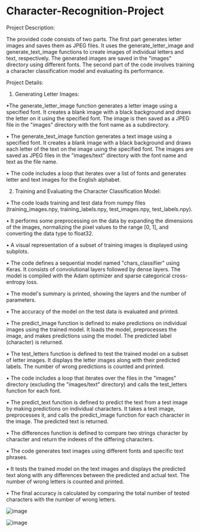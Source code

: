 # Character-Recognition-Project
Project Description:

The provided code consists of two parts. The first part generates letter images and saves them as JPEG files. It uses the generate_letter_image and generate_text_image functions to create images of individual letters and text, respectively. The generated images are saved in the "images" directory using different fonts. The second part of the code involves training a character classification model and evaluating its performance.

Project Details:

1. Generating Letter Images:

•The generate_letter_image function generates a letter image using a specified font. It creates a blank image with a black background and draws the letter on it using the specified font. The image is then saved as a JPEG file in the "images" directory with the font name as a subdirectory.

• The generate_text_image function generates a text image using a specified font. It creates a blank image with a black background and draws each letter of the text on the image using the specified font. The images are saved as JPEG files in the "images/text" directory with the font name and text as the file name.

• The code includes a loop that iterates over a list of fonts and generates letter and text images for the English alphabet.

2. Training and Evaluating the Character Classification Model:

• The code loads training and test data from numpy files (training_images.npy, training_labels.npy, test_images.npy, test_labels.npy).

• It performs some preprocessing on the data by expanding the dimensions of the images, normalizing the pixel values to the range [0, 1], and converting the data type to float32.

• A visual representation of a subset of training images is displayed using subplots.

• The code defines a sequential model named "chars_classifier" using Keras. It consists of convolutional layers followed by dense layers. The model is compiled with the Adam optimizer and sparse categorical cross-entropy loss.

• The model's summary is printed, showing the layers and the number of parameters.

• The accuracy of the model on the test data is evaluated and printed.

• The predict_image function is defined to make predictions on individual images using the trained model. It loads the model, preprocesses the image, and makes predictions using the model. The predicted label (character) is returned.

• The test_letters function is defined to test the trained model on a subset of letter images. It displays the letter images along with their predicted labels. The number of wrong predictions is counted and printed.

• The code includes a loop that iterates over the files in the "images" directory (excluding the "images/text" directory) and calls the test_letters function for each font.

• The predict_text function is defined to predict the text from a test image by making predictions on individual characters. It takes a test image, preprocesses it, and calls the predict_image function for each character in the image. The predicted text is returned.

• The differences function is defined to compare two strings character by character and return the indexes of the differing characters.

• The code generates text images using different fonts and specific text phrases.

• It tests the trained model on the text images and displays the predicted text along with any differences between the predicted and actual text. The number of wrong letters is counted and printed.

• The final accuracy is calculated by comparing the total number of tested characters with the number of wrong letters.

![image](https://github.com/malik-abdalaal/Character-Recognition-Project/assets/108053187/fa352a06-e7fd-4deb-8381-fecb5a90f026)

![image](https://github.com/malik-abdalaal/Character-Recognition-Project/assets/108053187/94108da4-6b74-42e4-86cb-1a4c0720fe58)
